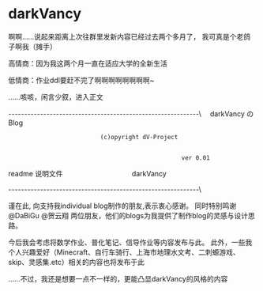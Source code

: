 # darkVancy
啊啊……说起来距离上次往群里发新内容已经过去两个多月了，
我可真是个老鸽子啊我（摊手）


高情商：因为我这两个月一直在适应大学的全新生活


低情商：作业ddl要赶不完了啊啊啊啊啊啊啊啊~


……咳咳，闲言少叙，进入正文



------------------------------------------------------------\\
　darkVancy の Blog


                              (c)opyright dV-Project


                                                     ver 0.01


  readme 说明文件　　　　　　　　　　darkVancy


------------------------------------------------------------\\


谨在此, 向支持我individual blog制作的朋友,表示衷心感谢。
同时特别鸣谢@DaBiGu @贺云翔 两位朋友，他们的blogs为我提供了制作blog的灵感与设计思路。

今后我会考虑将数学作业、普化笔记、信导作业等内容发布与此。
此外，一些我个人兴趣爱好（Minecraft、自行车骑行、上海市地理水文考、二刺螈游戏、skip、灵感集.etc）相关的内容也将发布于此


  
……不过，我还是想要一点不一样的，更能凸显darkVancy的风格的内容

